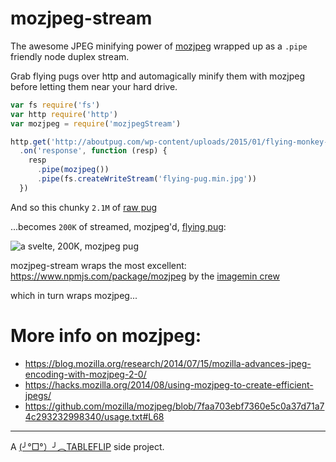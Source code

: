 # mozjpeg-stream

The awesome JPEG minifying power of [mozjpeg](https://www.npmjs.com/package/mozjpeg) wrapped up as a `.pipe` friendly node duplex stream.

Grab flying pugs over http and automagically minify them with mozjpeg before letting them near your hard drive.

```js
var fs require('fs')
var http require('http')
var mozjpeg = require('mozjpegStream')

http.get('http://aboutpug.com/wp-content/uploads/2015/01/flying-monkey-cute-pug.jpg')
  .on('response', function (resp) {
    resp
      .pipe(mozjpeg())
      .pipe(fs.createWriteStream('flying-pug.min.jpg'))
  })
```

And so this chunky `2.1M` of [raw pug](https://raw.githubusercontent.com/tableflip/mozjpeg-stream/master/test/flying-pug.jpg)

...becomes `200K` of streamed, mozjpeg'd, [flying pug](https://raw.githubusercontent.com/tableflip/mozjpeg-stream/master/test/flying-pug.min.jpg):

![a svelte, 200K, mozjpeg pug](https://raw.githubusercontent.com/tableflip/mozjpeg-stream/master/test/flying-pug.min.jpg)

mozjpeg-stream wraps the most excellent: https://www.npmjs.com/package/mozjpeg by the [imagemin crew](https://github.com/imagemin)


which in turn wraps mozjpeg...

# More info on mozjpeg:
- https://blog.mozilla.org/research/2014/07/15/mozilla-advances-jpeg-encoding-with-mozjpeg-2-0/
- https://hacks.mozilla.org/2014/08/using-mozjpeg-to-create-efficient-jpegs/
- https://github.com/mozilla/mozjpeg/blob/7faa703ebf7360e5c0a37d71a74c293232998340/usage.txt#L68

----

A [(╯°□°）╯︵TABLEFLIP](https://tableflip.io) side project.